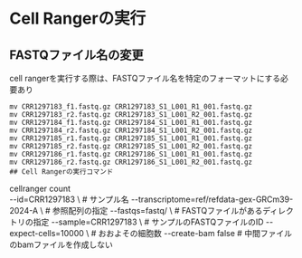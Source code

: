 # Cell Rangerの実行

## FASTQファイル名の変更
cell rangerを実行する際は、FASTQファイル名を特定のフォーマットにする必要あり
```
mv CRR1297183_f1.fastq.gz CRR1297183_S1_L001_R1_001.fastq.gz
mv CRR1297183_r2.fastq.gz CRR1297183_S1_L001_R2_001.fastq.gz
mv CRR1297184_f1.fastq.gz CRR1297184_S1_L001_R1_001.fastq.gz
mv CRR1297184_r2.fastq.gz CRR1297184_S1_L001_R2_001.fastq.gz
mv CRR1297185_r1.fastq.gz CRR1297185_S1_L001_R1_001.fastq.gz
mv CRR1297185_r2.fastq.gz CRR1297185_S1_L001_R2_001.fastq.gz
mv CRR1297186_r1.fastq.gz CRR1297186_S1_L001_R1_001.fastq.gz
mv CRR1297186_r2.fastq.gz CRR1297186_S1_L001_R2_001.fastq.gz
## Cell Rangerの実行コマンド
```
cellranger count \
  --id=CRR1297183 \ # サンプル名
  --transcriptome=ref/refdata-gex-GRCm39-2024-A \ # 参照配列の指定
  --fastqs=fastq/ \ # FASTQファイルがあるディレクトリの指定
  --sample=CRR1297183 \ # サンプルのFASTQファイルのID
  --expect-cells=10000 \ # おおよその細胞数
  --create-bam false # 中間ファイルのbamファイルを作成しない
```
